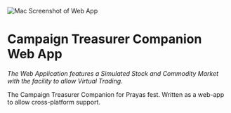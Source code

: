 ![Mac Screenshot of Web App](https://swghosh.github.io/images/ctcpromo.png)
# Campaign Treasurer Companion Web App
_The Web Application features a Simulated Stock and Commodity Market with the facility to allow Virtual Trading._

The Campaign Treasurer Companion for Prayas fest. Written as a web-app to allow cross-platform support.
